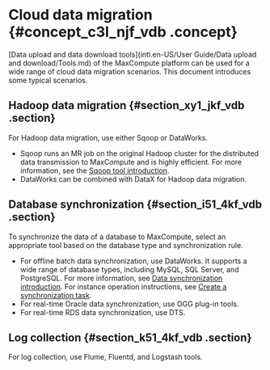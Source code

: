 # Cloud data migration {#concept_c3l_njf_vdb .concept}

[Data upload and data download tools](intl.en-US/User Guide/Data upload and download/Tools.md) of the MaxCompute platform can be used for a wide range of cloud data migration scenarios. This document introduces some typical scenarios.

## Hadoop data migration {#section_xy1_jkf_vdb .section}

For Hadoop data migration, use either Sqoop or DataWorks.

-   Sqoop runs an MR job on the original Hadoop cluster for the distributed data transmission to MaxCompute and is highly efficient. For more information, see the [Sqoop tool introduction](http://sqoop.apache.org/).
-   DataWorks can be combined with DataX for Hadoop data migration.


## Database synchronization {#section_i51_4kf_vdb .section}

To synchronize the data of a database to MaxCompute, select an appropriate tool based on the database type and synchronization rule.

-   For offline batch data synchronization, use DataWorks. It supports a wide range of database types, including MySQL, SQL Server, and PostgreSQL. For more information, see [Data synchronization introduction](https://www.alibabacloud.com/help/doc-detail/47677.html). For instance operation instructions, see [Create a synchronization task](https://www.alibabacloud.com/help/doc-detail/30269.htm).
-   For real-time Oracle data synchronization, use OGG plug-in tools.
-   For real-time RDS data synchronization, use DTS.

## Log collection {#section_k51_4kf_vdb .section}

For log collection, use Flume, Fluentd, and Logstash tools.

